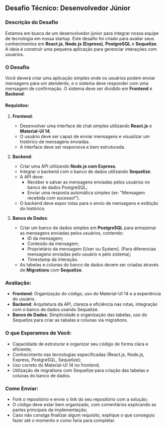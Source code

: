 ## Desafio Técnico: Desenvolvedor Júnior

### Descrição do Desafio

Estamos em busca de um desenvolvedor júnior para integrar nossa equipe de tecnologia em nossa startup. Este desafio foi criado para avaliar seus conhecimentos em **React.js**, **Node.js (Express)**, **PostgreSQL** e **Sequelize**. A ideia é construir uma pequena aplicação para gerenciar interações com usuários.

### O Desafio

Você deverá criar uma aplicação simples onde os usuários podem enviar mensagens para um atendente, e o sistema deve responder com uma mensagem de confirmação. O sistema deve ser dividido em **Frontend** e **Backend**:

#### Requisitos:

1. **Frontend**:
   - Desenvolver uma interface de chat simples utilizando **React.js** e **Material-UI 14**.
   - O usuário deve ser capaz de enviar mensagens e visualizar um histórico de mensagens enviadas.
   - A interface deve ser responsiva e bem estruturada.

2. **Backend**:
   - Criar uma API utilizando **Node.js com Express**.
   - Integrar o backend com o banco de dados utilizando **Sequelize**.
   - A API deve:
     - Receber e salvar as mensagens enviadas pelos usuários no banco de dados PostgreSQL;
     - Enviar uma resposta automática simples (ex: "Mensagem recebida com sucesso!").
   - O backend deve expor rotas para o envio de mensagens e exibição do histórico.

3. **Banco de Dados**:
   - Criar um banco de dados simples em **PostgreSQL** para armazenar as mensagens enviadas pelos usuários, contendo:
     - ID da mensagem;
     - Conteúdo da mensagem;
     - Proprietário da mensagem [User ou System]. (Para diferencias mensagens enviadas pelo usuário e pelo sistema);
     - Timestamp da interação.
   - As tabelas e colunas do banco de dados devem ser criadas através de **Migrations** com **Sequelize**.

### Avaliação:
- **Frontend**: Organização do código, uso do Material-UI 14 e a experiência do usuário.
- **Backend**: Arquitetura da API, clareza e eficiência nas rotas, integração com o banco de dados usando Sequelize.
- **Banco de Dados**: Simplicidade e organização das tabelas, uso do Sequelize para criar as tabelas e colunas via migrations.

### O que Esperamos de Você:
- Capacidade de estruturar e organizar seu código de forma clara e eficiente;
- Conhecimento nas tecnologias especificadas (React.js, Node.js, Express, PostgreSQL, Sequelize);
- Uso correto do Material-UI 14 no frontend;
- Utilização de migrations com Sequelize para criação das tabelas e colunas do banco de dados.

### Como Enviar:
- Fork o repositório e envie o link do seu repositório com a solução;
- O código deve estar bem organizado, com comentários explicando as partes principais da implementação;
- Caso não consiga finalizar algum requisito, explique o que conseguiu fazer até o momento e como faria para completar.

